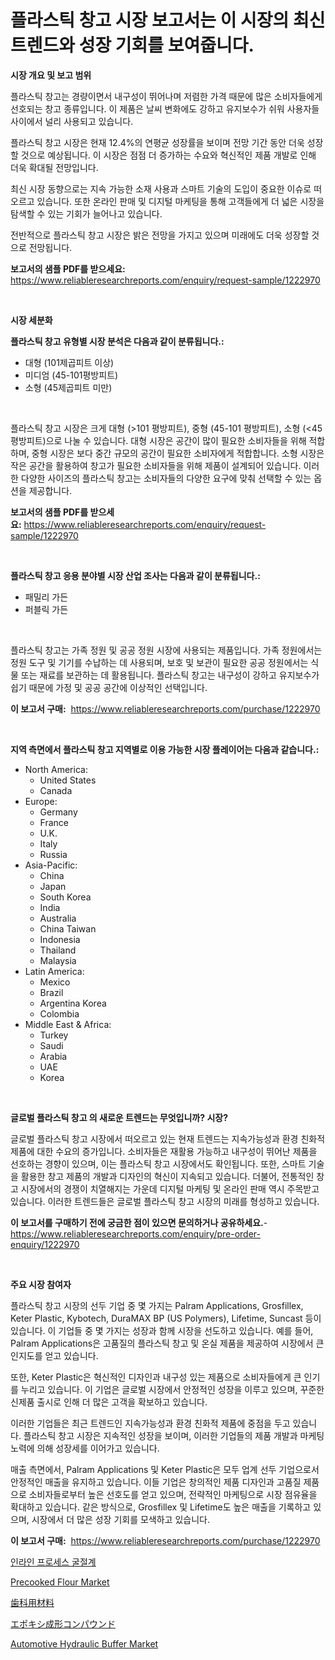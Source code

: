 <p><h1>플라스틱 창고 시장 보고서는 이 시장의 최신 트렌드와 성장 기회를 보여줍니다.</h1></p><p><strong>시장 개요 및 보고 범위</strong></p>
<p><p>플라스틱 창고는 경량이면서 내구성이 뛰어나며 저렴한 가격 때문에 많은 소비자들에게 선호되는 창고 종류입니다. 이 제품은 날씨 변화에도 강하고 유지보수가 쉬워 사용자들 사이에서 널리 사용되고 있습니다.</p><p>플라스틱 창고 시장은 현재 12.4%의 연평균 성장률을 보이며 전망 기간 동안 더욱 성장할 것으로 예상됩니다. 이 시장은 점점 더 증가하는 수요와 혁신적인 제품 개발로 인해 더욱 확대될 전망입니다.</p><p>최신 시장 동향으로는 지속 가능한 소재 사용과 스마트 기술의 도입이 중요한 이슈로 떠오르고 있습니다. 또한 온라인 판매 및 디지털 마케팅을 통해 고객들에게 더 넓은 시장을 탐색할 수 있는 기회가 늘어나고 있습니다.</p><p>전반적으로 플라스틱 창고 시장은 밝은 전망을 가지고 있으며 미래에도 더욱 성장할 것으로 전망됩니다.</p></p>
<p><strong>보고서의 샘플 PDF를 받으세요:</strong> <a href="https://www.reliableresearchreports.com/enquiry/request-sample/1222970">https://www.reliableresearchreports.com/enquiry/request-sample/1222970</a></p>
<p>&nbsp;</p>
<p><strong>시장 세분화</strong></p>
<p><strong>플라스틱 창고 유형별 시장 분석은 다음과 같이 분류됩니다.:</strong></p>
<p><ul><li>대형 (101제곱피트 이상)</li><li>미디엄 (45-101평방피트)</li><li>소형 (45제곱피트 미만)</li></ul></p>
<p>&nbsp;</p>
<p><p>플라스틱 창고 시장은 크게 대형 (>101 평방피트), 중형 (45-101 평방피트), 소형 (<45 평방피트)으로 나눌 수 있습니다. 대형 시장은 공간이 많이 필요한 소비자들을 위해 적합하며, 중형 시장은 보다 중간 규모의 공간이 필요한 소비자에게 적합합니다. 소형 시장은 작은 공간을 활용하여 창고가 필요한 소비자들을 위해 제품이 설계되어 있습니다. 이러한 다양한 사이즈의 플라스틱 창고는 소비자들의 다양한 요구에 맞춰 선택할 수 있는 옵션을 제공합니다.</p></p>
<p><strong>보고서의 샘플 PDF를 받으세요:</strong>&nbsp;<a href="https://www.reliableresearchreports.com/enquiry/request-sample/1222970">https://www.reliableresearchreports.com/enquiry/request-sample/1222970</a></p>
<p>&nbsp;</p>
<p><strong> 플라스틱 창고 응용 분야별 시장 산업 조사는 다음과 같이 분류됩니다.:</strong></p>
<p><ul><li>패밀리 가든</li><li>퍼블릭 가든</li></ul></p>
<p>&nbsp;</p>
<p><p>플라스틱 창고는 가족 정원 및 공공 정원 시장에 사용되는 제품입니다. 가족 정원에서는 정원 도구 및 기기를 수납하는 데 사용되며, 보호 및 보관이 필요한 공공 정원에서는 식물 또는 재료를 보관하는 데 활용됩니다. 플라스틱 창고는 내구성이 강하고 유지보수가 쉽기 때문에 가정 및 공공 공간에 이상적인 선택입니다.</p></p>
<p><strong>이 보고서 구매:</strong>&nbsp; <a href="https://www.reliableresearchreports.com/purchase/1222970">https://www.reliableresearchreports.com/purchase/1222970</a></p>
<p>&nbsp;</p>
<p><strong>지역 측면에서 플라스틱 창고 지역별로 이용 가능한 시장 플레이어는 다음과 같습니다.:</strong></p>
<p><ul>
    <li>
        North America:
        <ul>
            <li>United States</li>
            <li>Canada</li>
        </ul>
    </li>
    <li>
        Europe:
        <ul>
            <li>Germany</li>
            <li>France</li>
            <li>U.K.</li>
            <li>Italy</li>
            <li>Russia</li>
        </ul>
    </li>
    <li>
        Asia-Pacific:
        <ul>
            <li>China</li>
            <li>Japan</li>
            <li>South Korea</li>
            <li>India</li>
            <li>Australia</li>
            <li>China Taiwan</li>
            <li>Indonesia</li>
            <li>Thailand</li>
            <li>Malaysia</li>
        </ul>
    </li>
    <li>
        Latin America:
        <ul>
            <li>Mexico</li>
            <li>Brazil</li>
            <li>Argentina Korea</li>
            <li>Colombia</li>
        </ul>
    </li>
    <li>
        Middle East & Africa:
        <ul>
            <li>Turkey</li>
            <li>Saudi</li>
            <li>Arabia</li>
            <li>UAE</li>
            <li>Korea</li>
        </ul>
    </li>
    </ul></p>
<p>&nbsp;</p>
<p><strong>글로벌 플라스틱 창고 의 새로운 트렌드는 무엇입니까? 시장?</strong></p>
<p><p>글로벌 플라스틱 창고 시장에서 떠오르고 있는 현재 트렌드는 지속가능성과 환경 친화적 제품에 대한 수요의 증가입니다. 소비자들은 재활용 가능하고 내구성이 뛰어난 제품을 선호하는 경향이 있으며, 이는 플라스틱 창고 시장에서도 확인됩니다. 또한, 스마트 기술을 활용한 창고 제품의 개발과 디자인의 혁신이 지속되고 있습니다. 더불어, 전통적인 창고 시장에서의 경쟁이 치열해지는 가운데 디지털 마케팅 및 온라인 판매 역시 주목받고 있습니다. 이러한 트렌드들은 글로벌 플라스틱 창고 시장의 미래를 형성하고 있습니다.</p></p>
<p><strong>이 보고서를 구매하기 전에 궁금한 점이 있으면 문의하거나 공유하세요.</strong>- <a href="https://www.reliableresearchreports.com/enquiry/pre-order-enquiry/1222970">https://www.reliableresearchreports.com/enquiry/pre-order-enquiry/1222970</a></p>
<p>&nbsp;</p>
<p><strong>주요 시장 참여자</strong></p>
<p><p>플라스틱 창고 시장의 선두 기업 중 몇 가지는 Palram Applications, Grosfillex, Keter Plastic, Kybotech, DuraMAX BP (US Polymers), Lifetime, Suncast 등이 있습니다. 이 기업들 중 몇 가지는 성장과 함께 시장을 선도하고 있습니다. 예를 들어, Palram Applications은 고품질의 플라스틱 창고 및 온실 제품을 제공하여 시장에서 큰 인지도를 얻고 있습니다. </p><p>또한, Keter Plastic은 혁신적인 디자인과 내구성 있는 제품으로 소비자들에게 큰 인기를 누리고 있습니다. 이 기업은 글로벌 시장에서 안정적인 성장을 이루고 있으며, 꾸준한 신제품 출시로 인해 더 많은 고객을 확보하고 있습니다.</p><p>이러한 기업들은 최근 트렌드인 지속가능성과 환경 친화적 제품에 중점을 두고 있습니다. 플라스틱 창고 시장은 지속적인 성장을 보이며, 이러한 기업들의 제품 개발과 마케팅 노력에 의해 성장세를 이어가고 있습니다.</p><p>매출 측면에서, Palram Applications 및 Keter Plastic은 모두 업계 선두 기업으로서 안정적인 매출을 유지하고 있습니다. 이들 기업은 창의적인 제품 디자인과 고품질 제품으로 소비자들로부터 높은 선호도를 얻고 있으며, 전략적인 마케팅으로 시장 점유율을 확대하고 있습니다. 같은 방식으로, Grosfillex 및 Lifetime도 높은 매출을 기록하고 있으며, 시장에서 더 많은 성장 기회를 모색하고 있습니다.</p></p>
<p><strong>이 보고서 구매:</strong>&nbsp;&nbsp;<a href="https://www.reliableresearchreports.com/purchase/1222970">https://www.reliableresearchreports.com/purchase/1222970</a></p>
<p><p><a href="https://github.com/TobyKub4685/Market-Research-Report-List-1/blob/main/952966015940.md">인라인 프로세스 굴절계</a></p><p><a href="https://github.com/FassouRP/Market-Research-Report-List-4/blob/main/precooked-flour-market.md">Precooked Flour Market</a></p><p><a href="https://github.com/moulafa/Market-Research-Report-List-1/blob/main/204377317208.md">歯科用材料</a></p><p><a href="https://github.com/nxboeu02965442/Market-Research-Report-List-1/blob/main/597062217207.md">エポキシ成形コンパウンド</a></p><p><a href="https://issuu.com/reportprime-2/docs/automotive-hydraulic-buffer-market-size-2030.pptx">Automotive Hydraulic Buffer Market</a></p></p>
